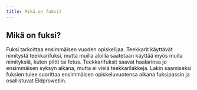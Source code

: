 ```yaml
---
title: Mikä on fuksi?
---
```


## Mikä on fuksi?

Fuksi tarkoittaa ensimmäisen vuoden opiskelijaa. Teekkarit käyttävät nimitystä teekkarifuksi, mutta muilla aloilla
saatetaan käyttää myös muita nimityksiä, kuten piltti tai fetus. Teekkarifuksit saavat haalarinsa jo ensimmäisen syksyn
aikana, mutta ei vielä teekkarilakkeja. Lakin saamiseksi fuksien tulee suorittaa ensimmäisen opiskeluvuotensa aikana
fuksipassin ja osallistuvat Eldprowetiin.
